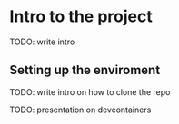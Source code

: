 # Intro to the project

TODO: write intro

## Setting up the enviroment

TODO: write intro on how to clone the repo

TODO: presentation on devcontainers
